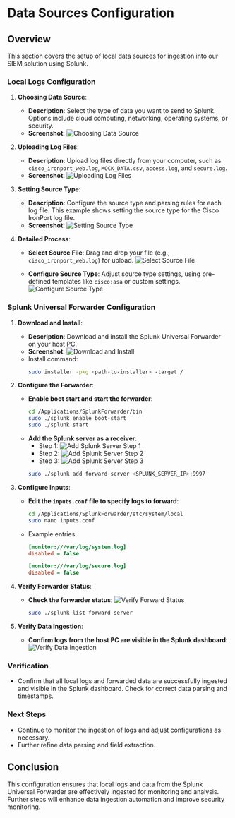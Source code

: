 # Data Sources Configuration

## Overview
This section covers the setup of local data sources for ingestion into our SIEM solution using Splunk.

### Local Logs Configuration

1. **Choosing Data Source**:
   - **Description**: Select the type of data you want to send to Splunk. Options include cloud computing, networking, operating systems, or security.
   - **Screenshot**:
     ![Choosing Data Source](../screenshots/data_ingestion/Selecting_Data_Source.png)

2. **Uploading Log Files**:
   - **Description**: Upload log files directly from your computer, such as `cisco_ironport_web.log`, `MOCK_DATA.csv`, `access.log`, and `secure.log`.
   - **Screenshot**:
     ![Uploading Log Files](../screenshots/data_ingestion/Selecting_Source_File.png)

3. **Setting Source Type**:
   - **Description**: Configure the source type and parsing rules for each log file. This example shows setting the source type for the Cisco IronPort log file.
   - **Screenshot**:
     ![Setting Source Type](../screenshots/data_ingestion/Setting_Source_Type.png)

4. **Detailed Process**:
   - **Select Source File**: Drag and drop your file (e.g., `cisco_ironport_web.log`) for upload.
     ![Select Source File](../screenshots/data_ingestion/Select_Source_File.png)

   - **Configure Source Type**: Adjust source type settings, using pre-defined templates like `cisco:asa` or custom settings.
     ![Configure Source Type](../screenshots/data_ingestion/Configure_Source_Type.png)

### Splunk Universal Forwarder Configuration

1. **Download and Install**:
   - **Description**: Download and install the Splunk Universal Forwarder on your host PC.
   - **Screenshot**:
     ![Download and Install](../screenshots/data_ingestion/Download_and_install_forwarder.png)
   - Install command:
     ```bash
     sudo installer -pkg <path-to-installer> -target /
     ```

2. **Configure the Forwarder**:
   - **Enable boot start and start the forwarder**:
     ```bash
     cd /Applications/SplunkForwarder/bin
     sudo ./splunk enable boot-start
     sudo ./splunk start
     ```
   - **Add the Splunk server as a receiver**:
     - Step 1:
       ![Add Splunk Server Step 1](../screenshots/data_ingestion/add_splunk_server_step1.png)
     - Step 2:
       ![Add Splunk Server Step 2](../screenshots/data_ingestion/add_splunk_server_step2.png)
     - Step 3:
       ![Add Splunk Server Step 3](../screenshots/data_ingestion/add_splunk_server_step3.png)
     ```bash
     sudo ./splunk add forward-server <SPLUNK_SERVER_IP>:9997
     ```

3. **Configure Inputs**:
   - **Edit the `inputs.conf` file to specify logs to forward**:
     ```bash
     cd /Applications/SplunkForwarder/etc/system/local
     sudo nano inputs.conf
     ```
   - Example entries:
     ```ini
     [monitor:///var/log/system.log]
     disabled = false

     [monitor:///var/log/secure.log]
     disabled = false
     ```

4. **Verify Forwarder Status**:
   - **Check the forwarder status**:
     ![Verify Forward Status](../screenshots/data_ingestion/Verify_forward_status.png)
     ```bash
     sudo ./splunk list forward-server
     ```

5. **Verify Data Ingestion**:
   - **Confirm logs from the host PC are visible in the Splunk dashboard**:
     ![Verify Data Ingestion](../screenshots/data_ingestion/Verify_data_ingestion1.5.png)

### Verification
- Confirm that all local logs and forwarded data are successfully ingested and visible in the Splunk dashboard. Check for correct data parsing and timestamps.

### Next Steps
- Continue to monitor the ingestion of logs and adjust configurations as necessary.
- Further refine data parsing and field extraction.

## Conclusion
This configuration ensures that local logs and data from the Splunk Universal Forwarder are effectively ingested for monitoring and analysis. Further steps will enhance data ingestion automation and improve security monitoring.
